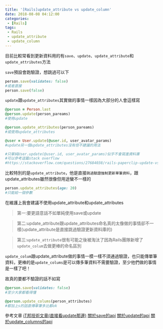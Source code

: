 ```yaml
---
title: '[Rails]update_attribute vs update_column'
date: 2018-08-08 04:12:00
categories:
 - [Rails]
tags:
 - Rails
 - update_attribute
 - update_column
---
```

目前比較常看到更新資料用的有`save`、`update`、`update_attribute`和`update_attributes`方法

`save`預設會跑驗證，想跳過可以下
```ruby
person.save(validates: false)
#或者直接
person.save(false)
```

`update`跟`update_attributes`其實做的事情一樣因為大部分的人會這樣寫
```ruby
@person = Person.last
@person.update(person_pareams)
#使用update

@person.update_attributes(person_pareams)
#或使用update_attributes

@user = User.update(@user.id, user_avatar_params)
#update另一個update_attributes沒有但不建議的用法

#只單純User.update(@user.id, user_avatar_params)似乎不會寫進資料庫
#可以參考這篇stack overflow
#https://stackoverflow.com/questions/27684038/rails-paperclip-update-vs-update-attributes
```

比較特別的是`update_attribute`，他是直接`跳過驗證強制更新單筆資料`，跟update_attributes雖然很像但用途蠻不一樣的
```ruby
person.update_attributes(age: 20)
#只能給一個參數
```

在維護上我會建議不使用update_attribute和update_attributes

> 第一:要更語意話不如單純使用save或update

> 第二:update_attribute跟update_attributes命名真的太像做的事情卻不一樣(update_attribute是直接跳過驗證更新資料庫的)

> 第三:`update_attribute`很有可能之後被淘汰了因為Rails團隊新增了`update_colum`去做更棒的命名區別

`update_colum`跟update_attribute做的事情一模一樣不須通過驗證，也只能傳單筆資料，更棒的是`update_colums`是可以傳多筆資料不需要驗證，至少他們做的事情是一樣了吧！

故真的要都不驗證的話不如寫
```ruby
@person.save(validates: false)
#至少大家都看得懂

@person.update_colums(person_attributes)
#都加上s的話直傳單筆多比都ok
```

參考文章
[iT邦技術文章(直接看update那邊)](https://ithelp.ithome.com.tw/articles/10188185)
[關於save的api](https://apidock.com/rails/ActiveRecord/Base/save)
[關於update的api](https://apidock.com/rails/ActiveRecord/Base/update/class)
[關於update_columns的api](https://apidock.com/rails/ActiveRecord/Persistence/update_columns)
